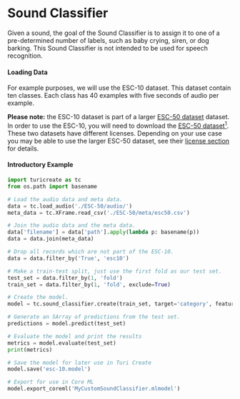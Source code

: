 # Sound Classifier

Given a sound, the goal of the Sound Classifier is to assign it to
one of a pre-determined number of labels, such as baby crying, siren,
or dog barking. This Sound Classifier is not intended to be used for
speech recognition.

#### Loading Data

For example purposes, we will use the ESC-10 dataset. This dataset
contain ten classes. Each class has 40 examples with five seconds of
audio per example.

**Please note:** the ESC-10 dataset is part of a larger [ESC-50 dataset](https://github.com/karoldvl/ESC-50)
dataset. In order to use the ESC-10, you will need to download the
[ESC-50 dataset](https://github.com/karoldvl/ESC-50)[<sup>1</sup>](../datasets.md). These two datasets have different licenses.
Depending on your use case you may be able to use the larger ESC-50
dataset, see their [license section](https://github.com/karoldvl/ESC-50#license) for details.

#### Introductory Example
```python
import turicreate as tc
from os.path import basename

# Load the audio data and meta data.
data = tc.load_audio('./ESC-50/audio/')
meta_data = tc.XFrame.read_csv('./ESC-50/meta/esc50.csv')

# Join the audio data and the meta data.
data['filename'] = data['path'].apply(lambda p: basename(p))
data = data.join(meta_data)

# Drop all records which are not part of the ESC-10.
data = data.filter_by('True', 'esc10')

# Make a train-test split, just use the first fold as our test set.
test_set = data.filter_by(1, 'fold')
train_set = data.filter_by(1, 'fold', exclude=True)

# Create the model.
model = tc.sound_classifier.create(train_set, target='category', feature='audio')

# Generate an SArray of predictions from the test set.
predictions = model.predict(test_set)

# Evaluate the model and print the results
metrics = model.evaluate(test_set)
print(metrics)

# Save the model for later use in Turi Create
model.save('esc-10.model')

# Export for use in Core ML
model.export_coreml('MyCustomSoundClassifier.mlmodel')
```
